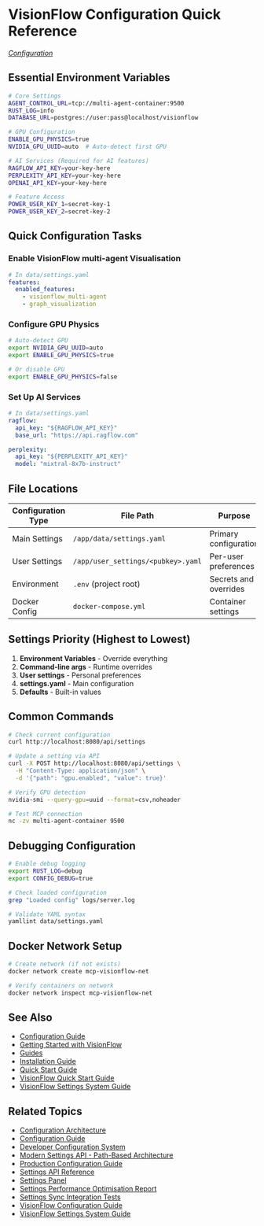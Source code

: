 # VisionFlow Configuration Quick Reference

*[Configuration](../index.md)*

## Essential Environment Variables

```bash
# Core Settings
AGENT_CONTROL_URL=tcp://multi-agent-container:9500
RUST_LOG=info
DATABASE_URL=postgres://user:pass@localhost/visionflow

# GPU Configuration
ENABLE_GPU_PHYSICS=true
NVIDIA_GPU_UUID=auto  # Auto-detect first GPU

# AI Services (Required for AI features)
RAGFLOW_API_KEY=your-key-here
PERPLEXITY_API_KEY=your-key-here
OPENAI_API_KEY=your-key-here

# Feature Access
POWER_USER_KEY_1=secret-key-1
POWER_USER_KEY_2=secret-key-2
```

## Quick Configuration Tasks

### Enable VisionFlow multi-agent Visualisation
```yaml
# In data/settings.yaml
features:
  enabled_features:
    - visionflow_multi-agent
    - graph_visualization
```

### Configure GPU Physics
```bash
# Auto-detect GPU
export NVIDIA_GPU_UUID=auto
export ENABLE_GPU_PHYSICS=true

# Or disable GPU
export ENABLE_GPU_PHYSICS=false
```

### Set Up AI Services
```yaml
# In data/settings.yaml
ragflow:
  api_key: "${RAGFLOW_API_KEY}"
  base_url: "https://api.ragflow.com"

perplexity:
  api_key: "${PERPLEXITY_API_KEY}"
  model: "mixtral-8x7b-instruct"
```

## File Locations

| Configuration Type | File Path | Purpose |
|-------------------|-----------|---------|
| Main Settings | `/app/data/settings.yaml` | Primary configuration |
| User Settings | `/app/user_settings/<pubkey>.yaml` | Per-user preferences |
| Environment | `.env` (project root) | Secrets and overrides |
| Docker Config | `docker-compose.yml` | Container settings |

## Settings Priority (Highest to Lowest)

1. **Environment Variables** - Override everything
2. **Command-line args** - Runtime overrides
3. **User settings** - Personal preferences
4. **settings.yaml** - Main configuration
5. **Defaults** - Built-in values

## Common Commands

```bash
# Check current configuration
curl http://localhost:8080/api/settings

# Update a setting via API
curl -X POST http://localhost:8080/api/settings \
  -H "Content-Type: application/json" \
  -d '{"path": "gpu.enabled", "value": true}'

# Verify GPU detection
nvidia-smi --query-gpu=uuid --format=csv,noheader

# Test MCP connection
nc -zv multi-agent-container 9500
```

## Debugging Configuration

```bash
# Enable debug logging
export RUST_LOG=debug
export CONFIG_DEBUG=true

# Check loaded configuration
grep "Loaded config" logs/server.log

# Validate YAML syntax
yamllint data/settings.yaml
```

## Docker Network Setup

```bash
# Create network (if not exists)
docker network create mcp-visionflow-net

# Verify containers on network
docker network inspect mcp-visionflow-net
```



## See Also

- [Configuration Guide](../getting-started/configuration.md)
- [Getting Started with VisionFlow](../getting-started/index.md)
- [Guides](../guides/README.md)
- [Installation Guide](../getting-started/installation.md)
- [Quick Start Guide](../getting-started/quickstart.md)
- [VisionFlow Quick Start Guide](../guides/quick-start.md)
- [VisionFlow Settings System Guide](../guides/settings-guide.md)

## Related Topics

- [Configuration Architecture](../server/config.md)
- [Configuration Guide](../getting-started/configuration.md)
- [Developer Configuration System](../DEV_CONFIG.md)
- [Modern Settings API - Path-Based Architecture](../MODERN_SETTINGS_API.md)
- [Production Configuration Guide](../configuration/index.md)
- [Settings API Reference](../api/rest/settings.md)
- [Settings Panel](../client/settings-panel.md)
- [Settings Performance Optimisation Report](../SETTINGS_PERFORMANCE_OPTIMIZATION.md)
- [Settings Sync Integration Tests](../testing/SETTINGS_SYNC_INTEGRATION_TESTS.md)
- [VisionFlow Configuration Guide](../CONFIGURATION.md)
- [VisionFlow Settings System Guide](../guides/settings-guide.md)
